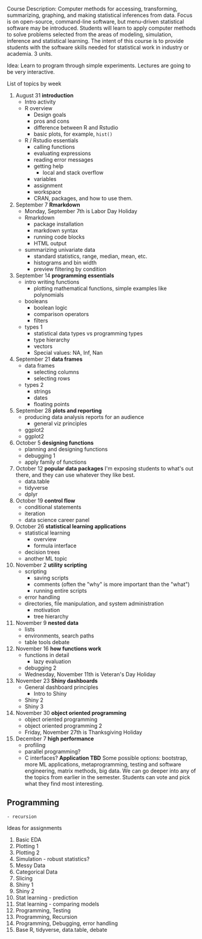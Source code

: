 Course Description: Computer methods for accessing, transforming, summarizing, graphing, and making statistical inferences from data.
Focus is on open-source, command-line software, but menu-driven statistical software may be introduced.
Students will learn to apply computer methods to solve problems selected from the areas of modeling, simulation, inference and statistical learning.
The intent of this course is to provide students with the software skills needed for statistical work in industry or academia.
3 units.

Idea: Learn to program through simple experiments.
Lectures are going to be very interactive.

List of topics by week

1. August 31
  __introduction__
    - Intro activity
    - R overview
        - Design goals
        - pros and cons
        - difference between R and Rstudio
        - basic plots, for example, `hist()`
    - R / Rstudio essentials
        - calling functions
        - evaluating expressions
        - reading error messages
        - getting help
            - local and stack overflow
        - variables
        - assignment
        - workspace
        - CRAN, packages, and how to use them.
2. September 7 
  __Rmarkdown__
    - Monday, September 7th is Labor Day Holiday
    - Rmarkdown
        - package installation
        - markdown syntax
        - running code blocks
        - HTML output
    - summarizing univariate data
        - standard statistics, range, median, mean, etc.
        - histograms and bin width
        - preview filtering by condition
3. September 14
  __programming essentials__
    - intro writing functions
        - plotting mathematical functions, simple examples like polynomials
    - booleans
        - boolean logic
        - comparison operators
        - filters
    - types 1
        - statistical data types vs programming types
        - type hierarchy
        - vectors
        - Special values: NA, Inf, Nan
4. September 21
  __data frames__
    - data frames
        - selecting columns
        - selecting rows
    - types 2
        - strings
        - dates
        - floating points
5. September 28
  __plots and reporting__
    - producing data analysis reports for an audience
        - general viz principles
    - ggplot2
    - ggplot2
6. October 5
  __designing functions__
    - planning and designing functions
    - debugging 1
    - apply family of functions
6. October 12
  __popular data packages__
    I'm exposing students to what's out there, and they can use whatever they like best.
    - data.table
    - tidyverse
    - dplyr
7. October 19
  __control flow__
    - conditional statements
    - iteration
    - data science career panel
8. October 26
  __statistical learning applications__
    - statistical learning
        - overview
        - formula interface
    - decision trees
    - another ML topic
9. November 2
  __utility scripting__
    - scripting
        - saving scripts
        - comments (often the "why" is more important than the "what")
        - running entire scripts
    - error handling
    - directories, file manipulation, and system administration
        - motivation
        - tree hierarchy
10. November 9
  __nested data__
    - lists
    - environments, search paths
    - table tools debate
11. November 16
  __how functions work__
    - functions in detail
        - lazy evaluation
    - debugging 2
    - Wednesday, November 11th is Veteran's Day Holiday
12. November 23
  __Shiny dashboards__
    - General dashboard principles
        - Intro to Shiny
    - Shiny 2
    - Shiny 3
14. November 30
  __object oriented programming__
    - object oriented programming
    - object oriented programming 2
    - Friday, November 27th is Thanksgiving Holiday
13. December 7
  __high performance__
    - profiling
    - parallel programming?
    - C interfaces?
  __Application TBD__
    Some possible options: bootstrap, more ML applications, metaprogramming, testing and software engineering, matrix methods, big data.
    We can go deeper into any of the topics from earlier in the semester.
    Students can vote and pick what they find most interesting.


## Programming

    - recursion


Ideas for assignments

1. Basic EDA
2. Plotting 1
2. Plotting 2
2. Simulation - robust statistics?
3. Messy Data
3. Categorical Data
3. Slicing
4. Shiny 1
4. Shiny 2
3. Stat learning - prediction
3. Stat learning - comparing models
4. Programming, Testing
4. Programming, Recursion
4. Programming, Debugging, error handling
5. Base R, tidyverse, data.table, debate

